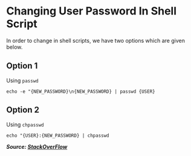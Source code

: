 # Changing User Password In Shell Script

In order to change in shell scripts, we have two options which are given below.

## Option 1

Using `passwd`

```
echo -e "{NEW_PASSWORD}\n{NEW_PASSWORD} | passwd {USER}
```

## Option 2

Using `chpasswd`

```
echo "{USER}:{NEW_PASSWORD} | chpasswd
```

***Source: [StackOverFlow](https://stackoverflow.com/a/11787889)***
